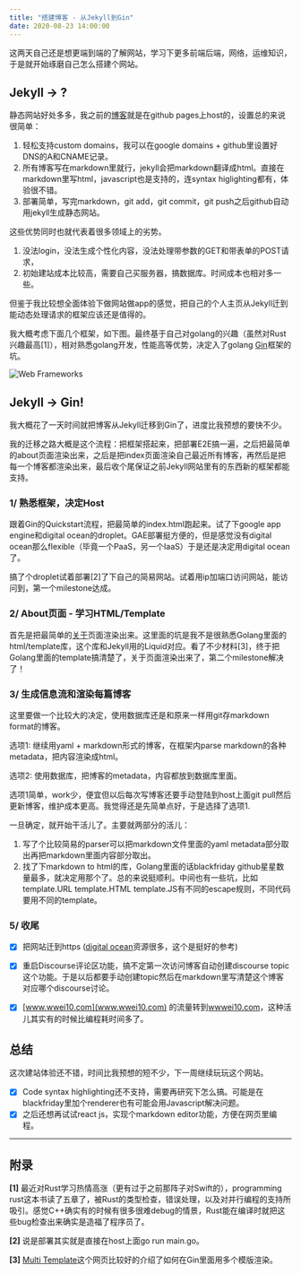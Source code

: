 ```yaml
---
title: "搭建博客 - 从Jekyll到Gin"
date: 2020-08-23 14:00:00
---
```


这两天自己还是想更端到端的了解网站，学习下更多前端后端，网络，运维知识，于是就开始琢磨自己怎么搭建个网站。

<!--more-->

## Jekyll -> ?

静态网站好处多多，我之前的[博客](https://github.com/wwei10/wwei10.github.io)就是在github pages上host的，设置总的来说很简单：

1. 轻松支持custom domains，我可以在google domains + github里设置好DNS的A和CNAME记录。
2. 所有博客写在markdown里就行，jekyll会把markdown翻译成html。直接在markdown里写html，javascript也是支持的，连syntax higlighting都有，体验很不错。
3. 部署简单，写完markdown，git add，git commit，git push之后github自动用jekyll生成静态网站。

这些优势同时也就代表着很多领域上的劣势。

1. 没法login，没法生成个性化内容，没法处理带参数的GET和带表单的POST请求，
2. 初始建站成本比较高，需要自己买服务器，搞数据库。时间成本也相对多一些。

但鉴于我比较想全面体验下做网站做app的感觉，把自己的个人主页从Jekyll迁到能动态处理请求的框架应该还是值得的。

我大概考虑下面几个框架，如下图。最终基于自己对golang的兴趣（虽然对Rust兴趣最高[1]），相对熟悉golang开发，性能高等优势，决定入了golang [Gin](https://gin-gonic.com)框架的坑。

![Web Frameworks](/images/web-frameworks.png)


## Jekyll -> Gin!

我大概花了一天时间就把博客从Jekyll迁移到Gin了，进度比我预想的要快不少。

我的迁移之路大概是这个流程：把框架搭起来，把部署E2E搞一遍，之后把最简单的about页面渲染出来，之后是把index页面渲染自己最近所有博客，再然后是把每一个博客都渲染出来，最后收个尾保证之前Jekyll网站里有的东西新的框架都能支持。

### 1/ 熟悉框架，决定Host

跟着Gin的Quickstart流程，把最简单的index.html跑起来。试了下google app engine和digital ocean的droplet。GAE部署挺方便的，但是感觉没有digital ocean那么flexible（毕竟一个PaaS，另一个IaaS）于是还是决定用digital ocean了。

搞了个droplet试着部署[2]了下自己的简易网站。试着用ip加端口访问网站，能访问到，第一个milestone达成。

### 2/ About页面 - 学习HTML/Template

首先是把最简单的[关于](https://wwei10.com/about)页面渲染出来。这里面的坑是我不是很熟悉Golang里面的html/template库，这个库和Jekyll用的Liquid对应。看了不少材料[3]，终于把Golang里面的template搞清楚了，关于页面渲染出来了，第二个milestone解决了！

### 3/ 生成信息流和渲染每篇博客

这里要做一个比较大的决定，使用数据库还是和原来一样用git存markdown format的博客。

选项1: 继续用yaml + markdown形式的博客，在框架内parse markdown的各种metadata，把内容渲染成html。

选项2: 使用数据库，把博客的metadata，内容都放到数据库里面。

选项1简单，work少，便宜但以后每次写博客还要手动登陆到host上面git pull然后更新博客，维护成本更高。我觉得还是先简单点好，于是选择了选项1.

一旦确定，就开始干活儿了。主要就两部分的活儿：

1. 写了个比较简易的parser可以把markdown文件里面的yaml metadata部分取出再把markdown里面内容部分取出。
2. 找了下markdown to html的库，Golang里面的话blackfriday github星星数量最多，就决定用那个了。总的来说挺顺利。中间也有一些坑，比如template.URL template.HTML template.JS有不同的escape规则，不同代码要用不同的template。

### 5/ 收尾

- [X] 把网站迁到https ([digital ocean](https://www.digitalocean.com/community/tutorials/how-to-secure-nginx-with-let-s-encrypt-on-ubuntu-20-04)资源很多，这个是挺好的参考)
- [X] 重启Discourse评论区功能，搞不定第一次访问博客自动创建discourse topic这个功能。于是以后都要手动创建topic然后在markdown里写清楚这个博客对应哪个discourse讨论。
- [X] [www.wwei10.com](www.wwei10.com) 的流量转到[wwwei10.com](https://wwei10.com)，这种活儿其实有的时候比编程耗时间多了。


## 总结

这次建站体验还不错，时间比我预想的短不少，下一周继续玩玩这个网站。

- [X] Code syntax highlighting还不支持，需要再研究下怎么搞。可能是在blackfriday里加个renderer也有可能会用Javascript解决问题。
- [X] 之后还想再试试react js，实现个markdown editor功能，方便在网页里编程。

----

## 附录

**[1]** 最近对Rust学习热情高涨（更有过于之前那阵子对Swift的），programming rust这本书读了五章了，被Rust的类型检查，错误处理，以及对并行编程的支持所吸引。感觉C++确实有的时候有很多很难debug的情景，Rust能在编译时就把这些bug检查出来确实是造福了程序员了。

**[2]** 说是部署其实就是直接在host上面go run main.go。

**[3]** [Multi Template](https://github.com/gin-contrib/multitemplate)这个网页比较好的介绍了如何在Gin里面用多个模版渲染。